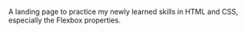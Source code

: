 A landing page to practice my newly learned skills in HTML and CSS, especially the Flexbox properties.